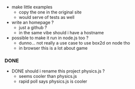 * make little examples
  * copy the one in the original site
  * would serve of tests as well
* write an homepage ?
  * just a github ?
  * in the same vibe should i have a hostname
* possible to make it run in node.js too ?
  * dunno... not really a use case to use box2d on node tho
  * in browser this is a lot about game


### DONE

* DONE should i rename this project physics.js ?
  * seems cooler than physics.js
  * rapid poll says physics.js is cooler
